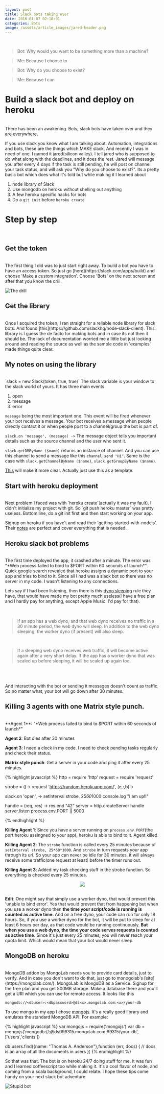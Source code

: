```yaml
---
layout: post
title: Slack bots taking over
date: 2016-01-07 02:18:01
categories: Bots
image: /assets/article_images/jared-header.png
---
```

<br/>

>Bot: Why would you want to be something more than a machine?

>Me: Because I choose to

>Bot: Why do you choose to exist?

>Me: Because I can


Build a slack bot and deploy on heroku
=

<br/>
There has been an awakening. Bots, slack bots have taken over and they are everywhere.

If you use slack you know what I am talking about. Automation, integrations and bots, these
are the things which MAKE slack. And recently I was in need of one. I named it jared(silicon valley).
I tell jared who is supposed to do what along with the deadlines, and it does the rest. Jared will message
you after every 4 days if the task is still pending, he will post on channel your task status, and will ask
you "Why do you choose to exist?". Its a pretty basic bot which does what it's told but while making
it I learned about

1. node library of Slack
2. Use mongodb on heroku without shelling out anything
3. A few heroku specific hacks for bots
4. Do a `git init` before `heroku create`


Step by step
=
<br/>

Get the token
---
<br/>
The first thing I did was to just start right away. To build a bot you have to have an
access token. So just go [here](https://slack.com/apps/build) and choose 'Make a custom integration'.
Choose 'Bots' on the next screen and after that you know the drill.


![The drill](/assets/article_images/new-bot.png)


Get the library
---
<br/>
Once I acquired the token, I ran straight for a reliable node library for slack bots.
And found [this](https://github.com/slackhq/node-slack-client). This library is I guess
the de facto for making bots and in case its not then it should be. The lack of documentation
worried me a little but just looking around and reading the source as well as the sample
code in 'examples' made things quite clear.

My notes on using the library
----
<br/>
`slack = new Slack(token, true, true)`
The slack variable is your window to the slack world of yours. It has three main events

1. open
2. message
3. error

`message` being the most important one. This event will be fired whenever your bot receives a message.
Your bot receives a message when people directly contact it or when people post to a channel/group the bot
is part of.

`slack.on 'message', (message) ->`
The message object tells you important details such as the source channel and the user who sent it.

`slack.getDMByName ($name)` returns an instance of channel. And you can use this channel to send a message
like this `channel.send "Hi"`. Same is the case with `slack.getChannelByName ($name)`, `slack.getGroupByName ($name)`.

[This](https://github.com/slackhq/node-slack-client/blob/master/examples/simple_reverse.coffee) will make it more clear. Actually just use this as a template.



Start with heroku deployment
---
<br/>
Next problem I faced was with `heroku create`(actually it was my fault). I didn't initialize my project with
git. So `git push heroku master` was pretty useless. Bottom line, do a git init first and then start working on
your app.

Signup on heroku if you have't and read their 'getting-started-with-nodejs'. Their [notes](https://devcenter.heroku.com/articles/getting-started-with-nodejs) are perfect
and cover everything that is needed.

Heroku slack bot problems
---
<br/>
The first time deployed the app, it crashed after a minute. The error was "*Web process failed to bind to $PORT within 60 seconds of launch*". Quick google search revealed that heroku assigns a dynamic port to your app and tries to bind to it. Since all I had was a slack bot so there was no server in my code. I wasn't listening to any connections.

Lets say if I had been listening, then there is this [dyno sleeping](https://devcenter.heroku.com/articles/dyno-sleeping) rule they have, that would have made my bot pretty much useless(I have a free plan and I hardly pay for anything, except Apple Music. I'd pay for that).
<br/><br/><br/>

>If an app has a web dyno, and that web dyno receives no traffic in a 30 minute period, the web dyno will sleep. In addition to the web dyno sleeping, the worker dyno (if present) will also sleep.

<br/>

>If a sleeping web dyno receives web traffic, it will become active again after a very short delay. If the app has a worker dyno that was scaled up before sleeping, it will be scaled up again too.

<br/><br/><br/>
And interacting with the bot or sending it messages doesn't count as traffic. So no matter what, your bot will go
down after 30 minutes.

Killing 3 agents with one Matrix style punch.
---
<br/>
**Agent 1**: "*Web process failed to bind to $PORT within 60 seconds of launch*"

**Agent 2**: Bot dies after 30 minutes

**Agent 3**: I need a clock in my code. I need to check pending tasks regularly and check their status.

**Matrix style punch**: Get a server in your code and ping it after every 25 minutes.

{%  highlight javascript %}
http = require 'http'
request = require 'request'


strobe = ()->
  request 'https://random.herokuapp.com/', (e,r,b)->

slack.on 'open', ->
  setInterval strobe, 25*60*1000
  console.log "I am up!!"

handle = (req, res) -> res.end "42"
server = http.createServer handle
server.listen process.env.PORT || 5000

{%  endhighlight %}

**Killing Agent 1**: Since you have a server running on `process.env.PORT`(the port heroku assingned to your app),
heroku is able to bind to it. Agent killed.


**Killing Agent 2**: The `strobe` function is called every 25 minutes  because of `setInterval strobe, 25*60*1000`.
And `strobe` in turn requests your app through its url. So your app can never be idle for 30 minutes, it will always receive some traffic(one request at least) before the timer runs out.

**Killing Agent 3**: Added my task checking stuff in the strobe function. So everything is checked every 25 minutes.

<center>
<img src="https://38.media.tumblr.com/90cd41140226f5b4c86d511fdff03817/tumblr_n9b7k62GSz1rshw0go2_400.gif"/>
</center>
<br/>

**Edit**: One might say that simply use a worker dyno, that would prevent this 'unable to bind error'. Yes that would prevent that from happening but when you use a worker dyno then **the time your script/code is running is counted as active time.** And on a free dyno, your code can run for only 18 hours. So, if you use a worker dyno for
the bot, it will be put to sleep for at least 6 hours per day, as that code would be running continuously. **But when you use a web dyno, the time your code serves requests is counted as active time**. Since it's just every 25 minutes, you will never reach your quota limit. Which would mean that your bot would never sleep.


MongoDB on heroku
----

<br/>
MongoDB addon by MongoLab needs you to provide card details, just to verify. And in case you don't want
to do that, just go to monogolab's [site](https://mongolab.com/). MongoLab is MongoDB as a Service. Signup for the
free plan and you get 500MB storage. Make a database there and you'll get a URI which you can use for
remote access. It looks like this

`mongodb://<dbuser>:<dbpassword>@ds<x>.mongolab.com:<x>/your-db`

To use mongo in my app I chose [mongojs](https://github.com/mafintosh/mongojs). It's a really good library
and emulates the standard MongoDB API. For example:

{%  highlight javascript %}
var mongojs = require('mongojs')
var db = mongojs('mongodb://<dbuser>:<dbpassword>@ds099315.mongolab.com:99315/your-db', ['users','clients'])

db.users.find({name: "Thomas A. Anderson"},function (err, docs) {
    // docs is an array of all the documents in users
})
{%  endhighlight %}

So that was that. The bot is on heroku 24/7 doing stuff for me. It was fun and I learned coffeescript too
while making it. It's a cool flavor of node, and coming from a scala background, I could relate. I hope these tips
come handy on your next slack bot adventure.

![Stupid bot](/assets/article_images/fin.png)
